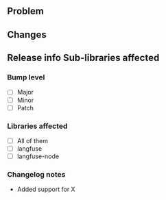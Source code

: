 ## Problem

<!-- Who are we building for, what are their needs, why is this important? -->

## Changes

<!-- What is changed and what information would be useful to a reviewer? -->

## Release info Sub-libraries affected

### Bump level

<!-- Please mark what level of change this is. -->

- [ ] Major
- [ ] Minor
- [ ] Patch

### Libraries affected

<!-- Please mark which libraries will require a version bump. -->

- [ ] All of them
- [ ] langfuse
- [ ] langfuse-node

### Changelog notes

<!-- Add notes here that should be added to the changelogs. -->

- Added support for X
